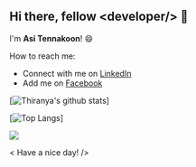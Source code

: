 <!--
**asitennakoon/asitennakoon** is a ✨ _special_ ✨ repository because its `README.md` (this file) appears on your GitHub profile.

Here are some ideas to get you started:

- 🔭 I’m currently working on ...
- 🌱 I’m currently learning ...
- 👯 I’m looking to collaborate on ...
- 🤔 I’m looking for help with ...
- 💬 Ask me about ...
- 📫 How to reach me: ...
- 😄 Pronouns: ...
- ⚡ Fun fact: ...
-->

## Hi there, fellow <**developer**/> 👋

I'm **Asi Tennakoon**!  😄

How to reach me:
* Connect with me on [LinkedIn](https://www.linkedin.com/in/thiranya-tennakoon/)
* Add me on [Facebook](https://www.facebook.com/asi.tennakoon/)

[![Thiranya's github stats](https://github-readme-stats.vercel.app/api?username=asitennakoon&count_private=true&show_icons=true&theme=algolia&hide=issues,prs&include_all_commits=true)]

[![Top Langs](https://github-readme-stats.vercel.app/api/top-langs/?username=asitennakoon&langs_count=5)]


![](https://komarev.com/ghpvc/?username=asitennakoon)

< Have a nice day! />